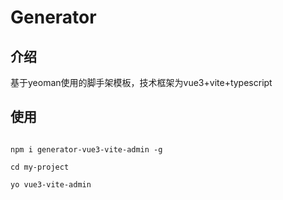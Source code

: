 # Generator

## 介绍

基于yeoman使用的脚手架模板，技术框架为vue3+vite+typescript

## 使用

```dash

npm i generator-vue3-vite-admin -g

cd my-project

yo vue3-vite-admin

```
